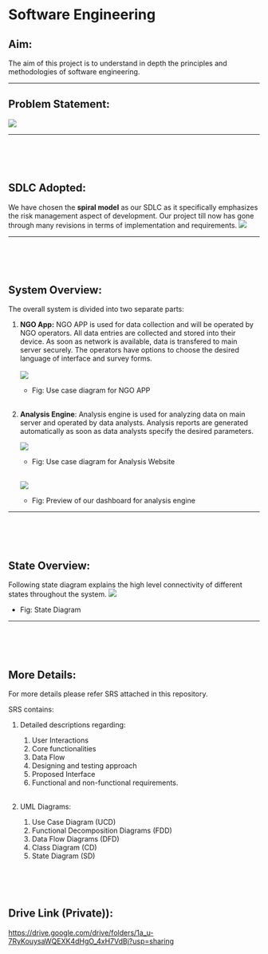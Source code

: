 # Software Engineering

## Aim: 
The aim of this project is to understand in depth the principles and methodologies of software engineering. 
<hr>

## Problem Statement:
![](2021-12-18-16-30-30.png)<hr>
</br></br></br>


## SDLC Adopted: 
We have chosen the <b>spiral model</b> as our SDLC as it specifically emphasizes the risk management aspect of development. Our project till now has gone through many revisions in terms of implementation and requirements.
![](2021-12-18-16-36-50.png)<hr>
</br></br></br>

## System Overview:
The overall system is divided into two separate parts:


1. <b>NGO App:</b> NGO APP is used for data collection and will be operated by NGO operators. All data entries are collected and stored into their device. As soon as network is available, data is transfered to main server securely. The operators have options to choose the desired language of interface and survey forms.
   <br><br>
   ![](2021-12-18-17-10-16.png)
   + Fig: Use case diagram for NGO APP
  <br><br>

2. <b>Analysis Engine</b>: Analysis engine  is used for analyzing data on main server and operated by data analysts. Analysis reports are generated automatically as soon as data analysts specify the desired parameters.
   
   ![](2021-12-18-17-15-09.png)
   
   + Fig: Use case diagram for Analysis Website <br><br>

   ![](2021-12-18-16-59-52.png)
   + Fig: Preview of our dashboard for analysis engine<br>
<hr></br></br></br>

## State Overview:
Following state diagram explains the high level connectivity of different states throughout the system.
![](2021-12-22-10-52-40.png)
+ Fig: State Diagram<br>
<hr></br></br></br>

## More Details:
For more details please refer SRS attached in this repository.

SRS contains:
1. Detailed descriptions regarding:
   1. User Interactions
   2. Core functionalities
   3. Data Flow
   4. Designing and testing approach
   5. Proposed Interface
   6. Functional and non-functional requirements.<br><br>
   
2. UML Diagrams:
   1. Use Case Diagram (UCD)
   2. Functional Decomposition Diagrams (FDD)
   3. Data Flow Diagrams (DFD)
   4. Class Diagram (CD)
   5. State Diagram (SD)

</br></br></br>


## Drive Link (Private)):
https://drive.google.com/drive/folders/1a_u-7RyKouysaWQEXK4dHgO_4xH7VdBj?usp=sharing
